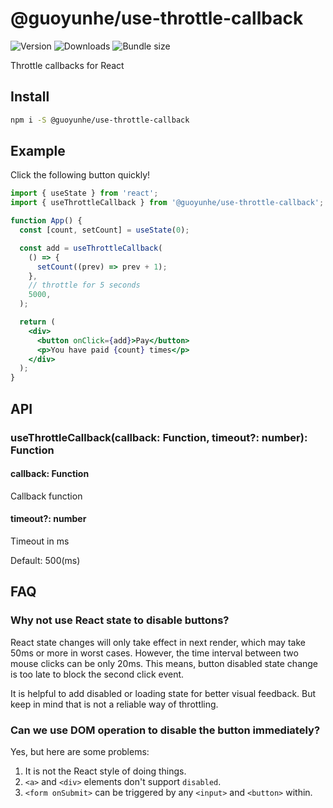 # @guoyunhe/use-throttle-callback

![Version](https://img.shields.io/npm/v/@guoyunhe/use-throttle-callback)
![Downloads](https://img.shields.io/npm/dw/@guoyunhe/use-throttle-callback)
![Bundle size](https://img.shields.io/bundlephobia/minzip/@guoyunhe/use-throttle-callback)

Throttle callbacks for React

## Install

```bash
npm i -S @guoyunhe/use-throttle-callback
```

## Example

Click the following button quickly!

```jsx
import { useState } from 'react';
import { useThrottleCallback } from '@guoyunhe/use-throttle-callback';

function App() {
  const [count, setCount] = useState(0);

  const add = useThrottleCallback(
    () => {
      setCount((prev) => prev + 1);
    },
    // throttle for 5 seconds
    5000,
  );

  return (
    <div>
      <button onClick={add}>Pay</button>
      <p>You have paid {count} times</p>
    </div>
  );
}
```

## API

### useThrottleCallback(callback: Function, timeout?: number): Function

#### callback: Function

Callback function

#### timeout?: number

Timeout in ms

Default: 500(ms)

## FAQ

### Why not use React state to disable buttons?

React state changes will only take effect in next render, which may take 50ms or more in worst cases.
However, the time interval between two mouse clicks can be only 20ms. This means, button disabled
state change is too late to block the second click event.

It is helpful to add disabled or loading state for better visual feedback. But keep in mind that is
not a reliable way of throttling.

### Can we use DOM operation to disable the button immediately?

Yes, but here are some problems:

1. It is not the React style of doing things.
2. `<a>` and `<div>` elements don't support `disabled`.
3. `<form onSubmit>` can be triggered by any `<input>` and `<button>` within.
